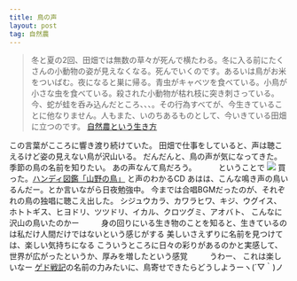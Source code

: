 ```yaml
---
title: 鳥の声
layout: post
tag: 自然農
---
```



> 冬と夏の2回、田畑では無数の草々が死んで横たわる。冬に入る前にたくさんの小動物の姿が見えなくなる。死んでいくのです。あるいは鳥がお米をついばむ。夜になると巣に帰る。青虫がキャベツを食べている。小鳥が小さな虫を食べている。殺された小動物が枯れ枝に突き刺さっている。今、蛇が蛙を呑み込んだところ、、、。その行為すべてが、今生きていることに他なりません。人もまた、いのちあるものとして、今いきている田畑に立つのです。
> [自然農という生き方](http://www.amazon.co.jp/gp/product/4272320386/ref=as_li_ss_tl?ie=UTF8&camp=247&creative=7399&creativeASIN=4272320386&linkCode=as2&tag=kobapan-22)  

この言葉がこころに響き渡り続けていた。
田畑で仕事をしていると、声は聴こえるけど姿の見えない鳥が沢山いる。
だんだんと、鳥の声が気になってきた。
季節の鳥の名前を知りたい。
あの声なんて鳥だろう。
　
　
ということで
![](https://farm3.staticflickr.com/2914/14229435424_1acc62661c.jpg)
買った。[ハンディ図鑑「山野の鳥」](http://www.amazon.co.jp/gp/product/4931150543/ref=as_li_ss_tl?ie=UTF8&camp=247&creative=7399&creativeASIN=4931150543&linkCode=as2&tag=kobapan-22) と声のわかるCD
あはは、こんな鳴き声の鳥いるんだー。とか言いながら日夜勉強中。
今までは合唱BGMだったのが、それぞれの鳥の独唱に聴こえ出した。
シジュウカラ、カワラヒワ、キジ、ウグイス、ホトトギス、ヒヨドリ、ツツドリ、イカル、クロツグミ、アオバト、
こんなに沢山の鳥いたのかー
　
　
身の回りにいる生き物のことを知ると、生きているのは私だけ人間だけではないという感じがする
美しいさえずりに名前を見つけては、楽しい気持ちになる
こういうところに日々の彩りがあるのかと実感して、世界が広がったというか、厚みを増したという感覚
　
　
うわー、
これは楽しいなー
[ゲド戦記](http://www.amazon.co.jp/gp/product/400114588X/ref=as_li_ss_tl?ie=UTF8&camp=247&creative=7399&creativeASIN=400114588X&linkCode=as2&tag=kobapan-22)の名前の力みたいに、鳥寄せできたらどうしようーヽ(´▽｀)ノ
